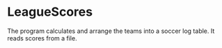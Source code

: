 # LeagueScores

The program calculates and arrange the teams into a soccer log table. It reads scores from a file.
